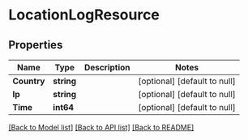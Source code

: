 # LocationLogResource

## Properties
Name | Type | Description | Notes
------------ | ------------- | ------------- | -------------
**Country** | **string** |  | [optional] [default to null]
**Ip** | **string** |  | [optional] [default to null]
**Time** | **int64** |  | [optional] [default to null]

[[Back to Model list]](../README.md#documentation-for-models) [[Back to API list]](../README.md#documentation-for-api-endpoints) [[Back to README]](../README.md)


